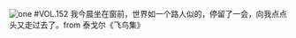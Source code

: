 ![one](http://image.wufazhuce.com/FqOQ6TMmri2veSPTpo0iFRwuhUof)
#VOL.152
我今晨坐在窗前，世界如一个路人似的，停留了一会，向我点点头又走过去了。from 泰戈尔《飞鸟集》